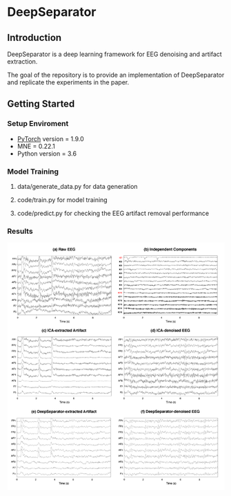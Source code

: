 # DeepSeparator


## Introduction

DeepSeparator is a deep learning framework for EEG denoising and artifact extraction.


The goal of the repository is to provide an implementation of DeepSeparator and replicate the experiments in the paper.


 ## Getting Started

### Setup Enviroment


* [PyTorch](http://pytorch.org/) version = 1.9.0
* MNE = 0.22.1
* Python version = 3.6



### Model Training

1. data/generate_data.py for data generation

2. code/train.py for model training

3. code/predict.py for checking the EEG artifact removal performance


### Results

![image](https://github.com/JesseYule/DeepSeparator/blob/main/result/EEG_time_course_test.png?raw=true)
